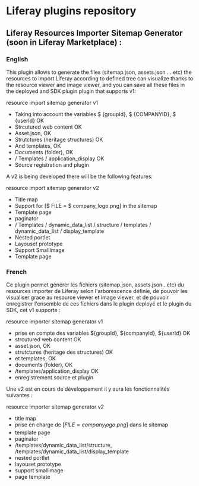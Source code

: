 # Liferay plugins repository

## Liferay Resources Importer Sitemap Generator (soon in Liferay Marketplace) :

### English

This plugin allows to generate the files (sitemap.json, assets.json ... etc) the resources to import Liferay according to defined tree can visualize thanks to the resource viewer and image viewer, and you can save all these files in the deployed and SDK plugin plugin that supports v1:

resource import sitemap generator v1
+ Taking into account the variables $ {groupId}, $ {COMPANYID}, $ {userId} OK
+ Strcutured web content OK
+ Asset.json, OK
+ Strutctures (heritage structures) OK
+ And templates, OK
+ Documents (folder), OK
+ / Templates / application_display OK
+ Source registration and plugin

A v2 is being developed there will be the following features:

resource import sitemap generator v2
+ Title map
+ Support for [$ FILE = $ company_logo.png] in the sitemap
+ Template page
+ paginator
+ / Templates / dynamic_data_list / structure / templates / dynamic_data_list / display_template
+ Nested portlet
+ Layouset prototype
+ Support SmallImage
+ Template page

### French

Ce plugin permet générer les fichiers (sitemap.json, assets.json...etc) du resources importer de Liferay selon l'arborescence définie, de pouvoir les visualiser grace au resource viewer et image viewer, et de pouvoir enregistrer l'ensemble de ces fichiers dans le plugin deployé et le plugin du SDK, cet v1 supporte :

resource importer sitemap generator v1
+ prise en compte des variables ${groupId}, ${companyId}, ${userId} OK
+ strcutured web content OK
+ asset.json, OK
+ strutctures (heritage des structures) OK
+ et templates, OK
+ documents (folder), OK
+ /templates/application_display OK
+ enregistrement source et plugin 

Une v2 est en cours de développement il y aura les fonctionnalités suivantes :

resource importer sitemap generator v2
+ title map
+ prise en charge de [$FILE=company_logo.png$] dans le sitemap
+ template page
+ paginator
+ /templates/dynamic_data_list/structure, /templates/dynamic_data_list/display_template
+ nested portlet
+ layouset prototype
+ support smallimage
+ page template 
